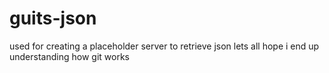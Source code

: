 # guits-json
used for creating a placeholder server to retrieve json
lets all hope i end up understanding how git works
